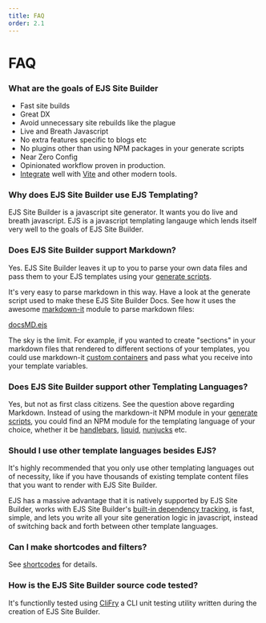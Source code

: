 ```yaml
---
title: FAQ
order: 2.1
---
```


# FAQ

### What are the goals of EJS Site Builder

- Fast site builds
- Great DX
- Avoid unnecessary site rebuilds like the plague
- Live and Breath Javascript
- No extra features specific to blogs etc
- No plugins other than using NPM packages in your generate scripts
- Near Zero Config
- Opinionated workflow proven in production.
- [Integrate](/integration/guides/) well with [Vite](https://vitejs.dev/) and other modern tools.

### Why does EJS Site Builder use EJS Templating?

EJS Site Builder is a javascript site generator. It wants you do live and breath javascript. EJS is a javascript templating langauge which lends itself very well to the goals of EJS Site Builder.

### Does EJS Site Builder support Markdown?

Yes. EJS Site Builder leaves it up to you to parse your own data files and pass them to your EJS templates using your [generate scripts](/templates/generateScript/).

It's very easy to parse markdown in this way. Have a look at the generate script used to make these EJS Site Builder Docs. See how it uses the awesome [markdown-it](https://github.com/markdown-it/markdown-it) module to parse markdown files:

[docsMD.ejs](https://github.com/jaunt/EJS-Site-Builder-Docs/blob/main/ejssitebuilder/templates/generators/docsMD.ejs)

The sky is the limit. For example, if you wanted to create "sections" in your markdown files that rendered to different sections of your templates, you could use markdown-it [custom containers](https://github.com/markdown-it/markdown-it-container) and pass what you receive into your template variables.

### Does EJS Site Builder support other Templating Languages?

Yes, but not as first class citizens. See the question above regarding Markdown. Instead of using the markdown-it NPM module in your [generate scripts](/templates/generateScript/), you could find an NPM module for the templating language of your choice, whether it be [handlebars](https://handlebarsjs.com/), [liquid](https://shopify.github.io/liquid/), [nunjucks](https://mozilla.github.io/nunjucks/) etc.

### Should I use other template languages besides EJS?

It's highly recommended that you only use other templating languages out of necessity, like if you have thousands of existing template content files that you want to render with EJS Site Builder.

EJS has a massive advantage that it is natively supported by EJS Site Builder, works with EJS Site Builder's [built-in dependency tracking](/performance/dependencyTracking/), is fast, simple, and lets you write all your site generation logic in javascript, instead of switching back and forth between other template languages.

### Can I make shortcodes and filters?

See [shortcodes](/guide/shortcodes/) for details.

### How is the EJS Site Builder source code tested?

It's functionlly tested using [CliFry](https://github.com/jaunt/clifry) a CLI unit testing utility written during the creation of EJS Site Builder.
